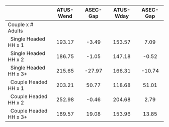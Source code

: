 
|                      |    ATUS-Wend |     ASEC-Gap |    ATUS-Wday |     ASEC-Gap |
| -------------------- | :----------: | :----------: | :----------: | :----------: |
| Couple x # Adults    |              |              |              |              |
| &nbsp;&nbsp;Single Headed HH x 1 |       193.17 |        -3.49 |       153.57 |         7.09 |
| &nbsp;&nbsp;Single Headed HH x 2 |       186.75 |        -1.05 |       147.18 |        -0.52 |
| &nbsp;&nbsp;Single Headed HH x 3+ |       215.65 |       -27.97 |       166.31 |       -10.74 |
| &nbsp;&nbsp;Couple Headed HH x 1 |       203.21 |        50.77 |       118.68 |        51.01 |
| &nbsp;&nbsp;Couple Headed HH x 2 |       252.98 |        -0.46 |       204.68 |         2.79 |
| &nbsp;&nbsp;Couple Headed HH x 3+ |       189.57 |        19.08 |       153.96 |        13.85 |

